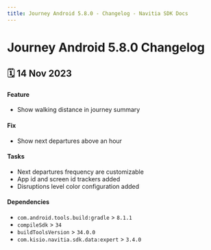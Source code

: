 ```yaml
---
title: Journey Android 5.8.0 - Changelog - Navitia SDK Docs
---
```


# Journey Android 5.8.0 Changelog

<h2>🗓 14 Nov 2023</h2>

#### Feature
- Show walking distance in journey summary

#### Fix
- Show next departures above an hour

#### Tasks
- Next departures frequency are customizable
- App id and screen id trackers added
- Disruptions level color configuration added

#### Dependencies
- `com.android.tools.build:gradle` > `8.1.1`
- `compileSdk` > `34`
- `buildToolsVersion` > `34.0.0`
- `com.kisio.navitia.sdk.data:expert` > `3.4.0`
